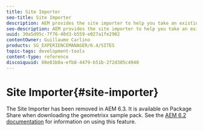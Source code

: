 ```yaml
---
title: Site Importer
seo-title: Site Importer
description: AEM provides the site importer to help you take an existing website and set up the basis
seo-description: AEM provides the site importer to help you take an existing website and set up the basis
uuid: 30a5d95c-7f76-40d3-b559-e027a1fe2902
contentOwner: Guillaume Carlino
products: SG_EXPERIENCEMANAGER/6.4/SITES
topic-tags: development-tools
content-type: reference
discoiquuid: 80e81b0a-efb8-4479-b51b-2f2d305c4940
---
```


# Site Importer{#site-importer}

The Site Importer has been removed in AEM 6.3. It is available on Package Share when downloading the geometrixx sample pack. See the [AEM 6.2 documentation](../../../sites/developing/using/site-importer.md) for information on using this feature.
